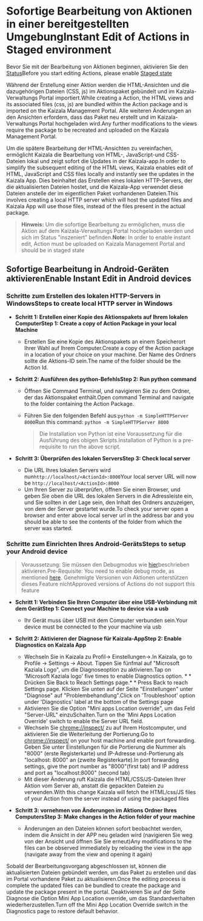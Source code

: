 # <a name="instant-edit-of-actions-in-staged-environment"></a><span data-ttu-id="a65a0-101">Sofortige Bearbeitung von Aktionen in einer bereitgestellten Umgebung</span><span class="sxs-lookup"><span data-stu-id="a65a0-101">Instant Edit of Actions in Staged environment</span></span>

<span data-ttu-id="a65a0-102">Bevor Sie mit der Bearbeitung von Aktionen beginnen, aktivieren Sie den [Status](test.md)</span><span class="sxs-lookup"><span data-stu-id="a65a0-102">Before you start editing Actions, please enable [Staged state](test.md)</span></span>

<span data-ttu-id="a65a0-103">Während der Erstellung einer Aktion werden die HTML-Ansichten und die dazugehörigen Dateien (CSS, js) im Aktionspaket gebündelt und im Kaizala-Verwaltungs Portal importiert.</span><span class="sxs-lookup"><span data-stu-id="a65a0-103">While creating a Action, the HTML views and its associated files (css, js) are bundled within the Action package and is imported on the Kaizala Management Portal.</span></span> <span data-ttu-id="a65a0-104">Alle weiteren Änderungen an den Ansichten erfordern, dass das Paket neu erstellt und im Kaizala-Verwaltungs Portal hochgeladen wird.</span><span class="sxs-lookup"><span data-stu-id="a65a0-104">Any further modifications to the views require the package to be recreated and uploaded on the Kaizala Management Portal.</span></span>

<span data-ttu-id="a65a0-105">Um die spätere Bearbeitung der HTML-Ansichten zu vereinfachen, ermöglicht Kaizala die Bearbeitung von HTML-, JavaScript-und CSS-Dateien lokal und zeigt sofort die Updates in der Kaizala-app.</span><span class="sxs-lookup"><span data-stu-id="a65a0-105">In order to simplify the subsequent editing of the HTML views, Kaizala enables edit of HTML, JavaScript and CSS files locally and instantly see the updates in the Kaizala App.</span></span> <span data-ttu-id="a65a0-106">Dies beinhaltet das Erstellen eines lokalen HTTP-Servers, der die aktualisierten Dateien hostet, und die Kaizala-App verwendet diese Dateien anstelle der im eigentlichen Paket vorhandenen Dateien.</span><span class="sxs-lookup"><span data-stu-id="a65a0-106">This involves creating a local HTTP server which will host the updated files and Kaizala App will use those files, instead of the files present in the actual package.</span></span>

>  <span data-ttu-id="a65a0-107">**Hinweis:** Um die sofortige Bearbeitung zu ermöglichen, muss die Aktion auf dem Kaizala-Verwaltungs Portal hochgeladen werden und sich im Status "inszeniert" befinden.</span><span class="sxs-lookup"><span data-stu-id="a65a0-107">**Note:** In order to enable instant edit, Action must be uploaded on Kaizala Management Portal and should be in staged state</span></span>

## <a name="enable-instant-edit-in-android-devices"></a><span data-ttu-id="a65a0-108">Sofortige Bearbeitung in Android-Geräten aktivieren</span><span class="sxs-lookup"><span data-stu-id="a65a0-108">Enable Instant Edit in Android devices</span></span>

### <a name="steps-to-create-local-http-server-in-windows"></a><span data-ttu-id="a65a0-109">Schritte zum Erstellen des lokalen HTTP-Servers in Windows</span><span class="sxs-lookup"><span data-stu-id="a65a0-109">Steps to create local HTTP server in Windows</span></span>

* <span data-ttu-id="a65a0-110">**Schritt 1: Erstellen einer Kopie des Aktionspakets auf Ihrem lokalen Computer**</span><span class="sxs-lookup"><span data-stu-id="a65a0-110">**Step 1: Create a copy of Action Package in your local Machine**</span></span>

  * <span data-ttu-id="a65a0-111">Erstellen Sie eine Kopie des Aktionspakets an einem Speicherort Ihrer Wahl auf Ihrem Computer.</span><span class="sxs-lookup"><span data-stu-id="a65a0-111">Create a copy of the Action package in a location of your choice on your machine.</span></span> <span data-ttu-id="a65a0-112">Der Name des Ordners sollte die Aktions-ID sein.</span><span class="sxs-lookup"><span data-stu-id="a65a0-112">The name of the folder should be the Action Id.</span></span>
    
* <span data-ttu-id="a65a0-113">**Schritt 2: Ausführen des python-Befehls**</span><span class="sxs-lookup"><span data-stu-id="a65a0-113">**Step 2: Run python command**</span></span>

  *  <span data-ttu-id="a65a0-114">Öffnen Sie Command Terminal, und navigieren Sie zu dem Ordner, der das Aktionspaket enthält.</span><span class="sxs-lookup"><span data-stu-id="a65a0-114">Open command Terminal and navigate to the folder containing the Action Package.</span></span>
  *  <span data-ttu-id="a65a0-115">Führen Sie den folgenden Befehl aus:`python -m SimpleHTTPServer 8000`</span><span class="sxs-lookup"><span data-stu-id="a65a0-115">Run this command: `python -m SimpleHTTPServer 8000`</span></span>
  
      > <span data-ttu-id="a65a0-116">Die Installation von Python ist eine Voraussetzung für die Ausführung des obigen Skripts.</span><span class="sxs-lookup"><span data-stu-id="a65a0-116">Installation of Python is a pre-requisite to run the above script.</span></span>
  
* <span data-ttu-id="a65a0-117">**Schritt 3: Überprüfen des lokalen Servers**</span><span class="sxs-lookup"><span data-stu-id="a65a0-117">**Step 3: Check local server**</span></span>

  * <span data-ttu-id="a65a0-118">Die URL Ihres lokalen Servers wird nun`http://localhost/<ActionId>:8000`</span><span class="sxs-lookup"><span data-stu-id="a65a0-118">Your local server URL will now be `http://localhost/<ActionId>:8000`</span></span>
  * <span data-ttu-id="a65a0-119">Um Ihren Server zu überprüfen, öffnen Sie einen Browser, und geben Sie oben die URL des lokalen Servers in die Adressleiste ein, und Sie sollten in der Lage sein, den Inhalt des Ordners anzuzeigen, von dem der Server gestartet wurde.</span><span class="sxs-lookup"><span data-stu-id="a65a0-119">To check your server open a browser and enter above local server url in the address bar and you should be able to see the contents of the folder from which the server was started.</span></span>
  
### <a name="steps-to-setup-your-android-device"></a><span data-ttu-id="a65a0-120">Schritte zum Einrichten Ihres Android-Geräts</span><span class="sxs-lookup"><span data-stu-id="a65a0-120">Steps to setup your Android device</span></span>

> <span data-ttu-id="a65a0-121">Voraussetzung: Sie müssen den Debugmodus wie [hier](test.md)beschrieben aktivieren.</span><span class="sxs-lookup"><span data-stu-id="a65a0-121">Pre-Requisite: You need to enable debug mode, as mentioned [here](test.md).</span></span> <span data-ttu-id="a65a0-122">Genehmigte Versionen von Aktionen unterstützen dieses Feature nicht</span><span class="sxs-lookup"><span data-stu-id="a65a0-122">Approved versions of Actions do not support this feature</span></span>

* <span data-ttu-id="a65a0-123">**Schritt 1: Verbinden Sie Ihren Computer über eine USB-Verbindung mit dem Gerät**</span><span class="sxs-lookup"><span data-stu-id="a65a0-123">**Step 1: Connect your Machine to device via a usb**</span></span>

    * <span data-ttu-id="a65a0-124">Ihr Gerät muss über USB mit dem Computer verbunden sein.</span><span class="sxs-lookup"><span data-stu-id="a65a0-124">Your device must be connected to the your machine via usb</span></span>
    
* <span data-ttu-id="a65a0-125">**Schritt 2: Aktivieren der Diagnose für Kaizala-App**</span><span class="sxs-lookup"><span data-stu-id="a65a0-125">**Step 2: Enable Diagnostics on Kaizala App**</span></span> 

    * <span data-ttu-id="a65a0-126">Wechseln Sie in Kaizala zu Profil-> Einstellungen->.</span><span class="sxs-lookup"><span data-stu-id="a65a0-126">In Kaizala, go to Profile -> Settings -> About.</span></span> <span data-ttu-id="a65a0-127">Tippen Sie fünfmal auf "Microsoft Kaziala Logo", um die Diagnoseoption zu aktivieren.</span><span class="sxs-lookup"><span data-stu-id="a65a0-127">Tap on 'Microsoft Kaziala logo' five times to enable Diagnostics option.</span></span> <span data-ttu-id="a65a0-128">\* \* Drücken Sie Back to Reach Settings page.</span><span class="sxs-lookup"><span data-stu-id="a65a0-128">\*        \* Press Back to reach Settings page.</span></span> <span data-ttu-id="a65a0-129">Klicken Sie unten auf der Seite "Einstellungen" unter "Diagnose" auf "Problembehandlung".</span><span class="sxs-lookup"><span data-stu-id="a65a0-129">Click on 'Troubleshoot' option under 'Diagnostics' label at the bottom of the Settings page</span></span>
    * <span data-ttu-id="a65a0-130">Aktivieren Sie die Option "Mini apps Location override", um das Feld "Server-URL" einzuSchalten.</span><span class="sxs-lookup"><span data-stu-id="a65a0-130">Turn on the 'Mini Apps Location Override' switch to enable the Server URL field.</span></span>
    * <span data-ttu-id="a65a0-131">Wechseln Sie <chrome://inspect/> zu auf Ihrem Hostcomputer, und aktivieren Sie die Weiterleitung der Portierung.</span><span class="sxs-lookup"><span data-stu-id="a65a0-131">Go to <chrome://inspect/> on your host machine and enable port forwarding.</span></span> <span data-ttu-id="a65a0-132">Geben Sie unter Einstellungen für die Portierung die Nummer als "8000" (erste Registerkarte) und IP-Adresse und-Portierung als "localhost: 8000" an (zweite Registerkarte).</span><span class="sxs-lookup"><span data-stu-id="a65a0-132">In port forwarding settings, give the port number as "8000"(first tab) and IP address and port as "localhost:8000" (second tab)</span></span>
    * <span data-ttu-id="a65a0-133">Mit dieser Änderung ruft Kaizala die HTML/CSS/JS-Dateien Ihrer Aktion vom Server ab, anstatt die gepackten Dateien zu verwenden.</span><span class="sxs-lookup"><span data-stu-id="a65a0-133">With this change Kaizala will fetch the HTML/css/JS files of your Action from the server instead of using the packaged files</span></span>
    
* <span data-ttu-id="a65a0-134">**Schritt 3: vornehmen von Änderungen im Aktions Ordner Ihres Computers**</span><span class="sxs-lookup"><span data-stu-id="a65a0-134">**Step 3: Make changes in the Action folder of your machine**</span></span>

    * <span data-ttu-id="a65a0-135">Änderungen an den Dateien können sofort beobachtet werden, indem die Ansicht in der APP neu geladen wird (navigieren Sie weg von der Ansicht und öffnen Sie Sie erneut)</span><span class="sxs-lookup"><span data-stu-id="a65a0-135">Any modifications to the files can be observed immediately by reloading the view in the app (navigate away from the view and opening it again)</span></span>
    
<span data-ttu-id="a65a0-136">Sobald der Bearbeitungsvorgang abgeschlossen ist, können die aktualisierten Dateien gebündelt werden, um das Paket zu erstellen und das im Portal vorhandene Paket zu aktualisieren.</span><span class="sxs-lookup"><span data-stu-id="a65a0-136">Once the editing process is complete the updated files can be bundled to create the package and update the package present in the portal.</span></span> <span data-ttu-id="a65a0-137">Deaktivieren Sie auf der Seite Diagnose die Option Mini App Location override, um das Standardverhalten wiederherzustellen.</span><span class="sxs-lookup"><span data-stu-id="a65a0-137">Turn off the Mini App Location Override switch in the Diagnostics page to restore default behavior.</span></span>

